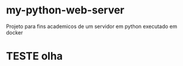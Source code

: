 # my-python-web-server
Projeto para fins academicos de um servidor em python executado em docker

# TESTE olha